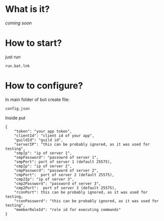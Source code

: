 # What is it?
*coming soon*
# How to start?
just run
```
run.bat.lnk
```
# How to configure?
In main folder of bot create file:
```
config.json
```
Inside put
```
{
	"token": "your app token",
	"clientId": "client id of your app",
	"guildId": "guild id",
	"serverIP": "this can be probably ignored, as it was used for testing",
	"smpIp": "ip of server 1",
	"smpPassword": "passowrd of server 1",
	"smpPort": port of server 1 (default 25575),
	"cmpIp": "ip of server 2",
	"cmpPassword": "password of server 2",
	"cmpPort":  port of server 2 (default 25575),
	"cmp2Ip": "ip of server 3",
	"cmp2Password": "password of server 3",
	"cmp2Port":  port of server 3 (default 25575),
	"rconPort": this can be probably ignored, as it was used for testing,
	"rconPassword": "this can be probably ignored, as it was used for testing",
	"memberRoleId": "role id for executing commands"
}
```
